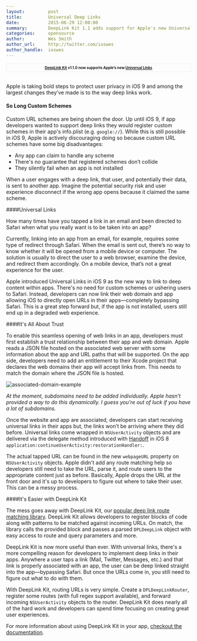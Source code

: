 ```yaml
---
layout:         post
title:          Universal Deep Links
date:           2015-06-29 12:00:00
summary:        DeepLink Kit 1.1 adds support for Apple's new Universal Links
categories:     opensource
author:         Wes Smith
author_url:     http://twitter.com/ioswes
author_handle:  ioswes
---
```


<p style="border:solid 1px #ededed; padding:5px; margin-bottom:30px; font-size:0.7em; font-weight:bold;" align="center"><a href="https://github.com/usebutton/deeplinkkit" target="_blank">DeepLink Kit</a> v1.1.0 now supports Apple’s new <a href="https://developer.apple.com/library/prerelease/ios/releasenotes/General/WhatsNewIniOS/Articles/iOS9.html#//apple_ref/doc/uid/TP40016198-DontLinkElementID_2" target="_blank">Universal Links</a></p>

Apple is taking bold steps to protect user privacy in iOS 9 and among the largest changes they’ve made is to the way deep links work.

#### So Long Custom Schemes

Custom URL schemes are being shown the door. Up until iOS 9, if app developers wanted to support deep links they would register custom schemes in their app's info.plist (e.g. `google://`). While this is still possible in iOS 9, Apple is actively discouraging doing so because custom URL schemes have some big disadvantages:

- Any app can claim to handle any scheme
- There's no guarantee that registered schemes don’t collide
- They silently fail when an app is not installed

When a user engages with a deep link, that user, and potentially their data, is sent to another app. Imagine the potential security risk and user experience disconnect if the wrong app opens because it claimed the same scheme.

####Universal Links

How many times have you tapped a link in an email and been directed to Safari when what you really want is to be taken into an app?

Currently, linking into an app from an email, for example, requires some type of redirect through Safari. When the email is sent out, there’s no way to know whether it will be opened from a mobile device or computer. The solution is usually to direct the user to a web browser, examine the device, and redirect them accordingly. On a mobile device, that’s not a great experience for the user.

Apple introduced Universal Links in iOS 9 as the new way to link to deep content within apps. There's no need for custom schemes or ushering users to Safari. Instead, developers can now link their web domain and app allowing iOS to directly open URLs in their apps—completely bypassing Safari. This is a great step forward but, if the app is not installed, users still end up in a degraded web experience.

####It's All About Trust

To enable this seamless opening of web links in an app, developers must first establish a trust relationship between their app and web domain. Apple reads a JSON file hosted on the associated web server with some information about the app and URL paths that will be supported. On the app side, developers need to add an entitlement to their Xcode project that declares the web domains their app will accept links from. This needs to match the domain where the JSON file is hosted.

![associated-domain-example](https://cloud.githubusercontent.com/assets/1057077/8138502/43e847bc-1100-11e5-8df4-8f2f190fcf8c.png)

_At the moment, subdomains need to be added individually. Apple hasn’t provided a way to do this dynamically. I guess you’re out of luck if you have a lot of subdomains._

Once the website and app are associated, developers can start receiving universal links in their apps but, the links won’t be arriving where they did before. Universal links come wrapped in `NSUserActivity` objects and are delivered via the delegate method introduced with [Handoff](https://support.apple.com/en-us/HT204681) in iOS 8 `application:continueUserActivity:restorationHandler:`.

The actual tapped URL can be found in the new `webpageURL` property on `NSUserActivity` objects. Apple didn't add any route matching help so developers still need to take the URL, parse it, and route users to the appropriate content just as before. Basically, Apple drops the URL at the front door and it's up to developers to figure out where to take their user. This can be a messy process.

####It's Easier with DeepLink Kit

The mess goes away with DeepLink Kit, our [popular deep link route matching library](https://github.com/usebutton/deeplinkkit). DeepLink Kit allows developers to register blocks of code along with patterns to be matched against incoming URLs. On match, the library calls the provided block and passes a parsed `DPLDeepLink` object with easy access to route and query parameters and more.

DeepLink Kit is now more useful than ever. With universal links, there's a more compelling reason for developers to implement deep links in their apps. Anywhere a user taps a link (Mail, Twitter, Messages, etc.) and that link is properly associated with an app, the user can be deep linked straight into the app—bypassing Safari. But once the URLs come in, you still need to figure out what to do with them.

With DeepLink Kit, routing URLs is very simple. Create a `DPLDeepLinkRouter`, register some routes (with full regex support available), and forward incoming `NSUserActivity` objects to the router. DeepLink Kit does nearly all of the hard work and developers can spend time focusing on creating great user experiences.

For more information about using DeepLink Kit in your app, [checkout the documentation](https://www.usebutton.com/sdk/deep-links/integration-guide).
